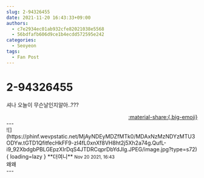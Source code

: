 ```yaml
---
slug: 2-94326455
date: 2021-11-20 16:43:33+09:00
authors:
  - c7e2934ec01ab932cfe82021038e5568
  - 56bdfafb606d9ce1b4ecdd572595e242
categories:
  - Seoyeon
tags:
  - Fan Post
---
```


# 2-94326455

<div class="post-container" markdown="1">
<div class="content-container md-sidebar__scrollwrap" markdown="1">

셔나 오늘이 무슨날인지알아..???

</div>
</div>

<div style="text-align: right;" markdown="1">
<a href="https://weverse.io/fromis9/fanpost/2-94326455" style="text-align: right;">:material-share:{.big-emoji}</a>
</div>
---

<div class="comments-container md-sidebar__scrollwrap" markdown="1">
<div class="comment" markdown="1">
<div class='id-container' markdown="1">
![](https://phinf.wevpstatic.net/MjAyNDEyMDZfMTk0/MDAxNzMzNDYzMTU3ODYw.tGTD1QfitfecHkFF9-zI4fL0xnXf8VH8ht2j5Xh2a74g.QufL-i9_92XbdgbPBLGEpzXIrDqS4JTDRCqprDbYdJIg.JPEG/image.jpg?type=s72){ loading=lazy }
**<span class="artist">더여니</span>** <small>Nov 20 2021, 16:43</small><br>
</div>
<div class='comment-body' markdown="1">
왜왜
</div>
</div>
</div>
---
